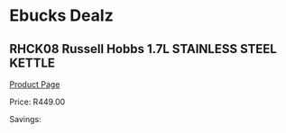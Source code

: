 
# Ebucks Dealz
## RHCK08 Russell Hobbs 1.7L STAINLESS STEEL KETTLE
[Product Page](https://www.ebucks.com/web/shop/productSelected.do?prodId=1083953706&catId=704985963)

Price: R449.00

Savings: 


	